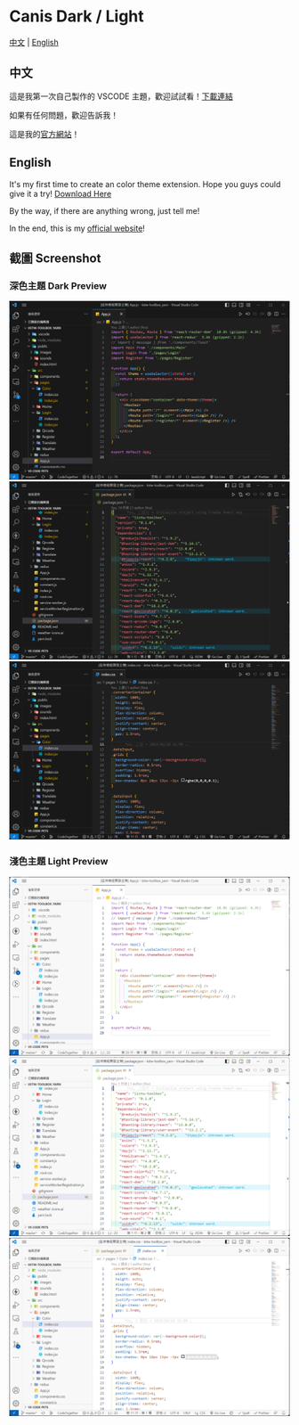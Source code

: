 # Canis Dark / Light
[中文](#中文) | [English](#English)

## 中文

這是我第一次自己製作的 VSCODE 主題，歡迎試試看！[下載連結](https://marketplace.visualstudio.com/items?itemName=canis22788.Canis)

如果有任何問題，歡迎告訴我！

這是我的[官方網站](https://iistw.com/)！

##  English

It's my first time to create an color theme extension. Hope you guys could give it a try! [Download Here](https://marketplace.visualstudio.com/items?itemName=canis22788.Canis)

By the way, if there are anything wrong, just tell me!

In the end, this is my [official website](https://iistw.com/)!

## 截圖 Screenshot

### 深色主題 Dark Preview

![Dark 1](dark1.png)
![Dark 2](dark2.png)
![Dark 3](dark3.png)

### 淺色主題 Light Preview

![Light 1](light1.png)
![Light 2](light2.png)
![Light 3](light3.png)

